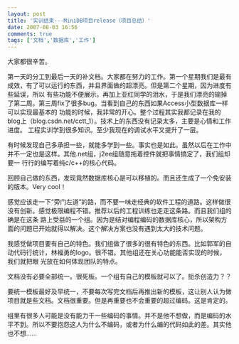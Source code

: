 ```yaml
---
layout: post
title: '实训结束---MiniDB项目release（项目总结）'
date: 2007-08-03 16:56
comments: true
tags: ['文档','数据库','工作']
---
```


大家都很辛苦。

第一天的分工到最后一天的补文档。大家都在努力的工作。第一个星期我们是最有成效，有了可以运行的东西，并且界面做的超漂亮。但是第二个星期，因为进度有些延误，所以
有些功能不便展示。再加上亚红同学的泪水，于是我们漂亮的输掉了第二周。第三周fix了很多bug。当看到自己的东西如果Access小型数据库一样可以实现最基本的
功能的时候，我非常的开心。整个过程其实我都记录在我的blog上（blog.csdn.net/cctt_1）。技术上的东西没有记录太多，主要是心情和工作进度。
工程实训学到很多知识。至少我现在的调试水平又提升了一层。

有时候发现自己多承担一些，就能多学到一些。事实也是如此。虽然以后在工作中并不一定也是这样。其他.net组，j2ee组随意拖着控件就把事情搞定了，我们组却要一
行行的编写着纯c/c++的核心代码。

回顾自己做的东西，发现竟然数据库核心是可以移植的。而且还生成了一个免安装的版本。Very cool！

感觉应该走一下“旁门左道”的路，而不要一味走经典的软件工程的道路。这样做很没有创新。感觉极限编程不错。推荐以后的工程训练也走走这条路。而且我们组的确是在这条
路上受益的一个组。因为是结对编程编码的数据库核心，所以架构方面的问题已开始就得以解决。这个解决方案也没有遇到太大的技术问题。

我感觉做项目要有自己的特色。我们组做了很多的很有特色的东西。比如郭军的自动代码行统计，林福勇的logo。很不错。其他组还在关心功能能否实现的时候，我们就把眼
光放在如何体现团队的特点。

文档没有必要全部统一。很死板。一个组有自己的模板就可以了。扼杀创造力？？

要统一模板最好及早统一，不要每次写完文档后再推出新的模板，这让别人认为做项目就是些文档。文档很重要。但是再重要也不会重要的超过编码。这是肯定的。

组里有很多人可能是没有能力干一些编码的事情。并不是他不想做，而是编码的水平不到。所以不要抱怨这人为什么不编码，或者为什么编的代码如此的差。其实他也不想……

